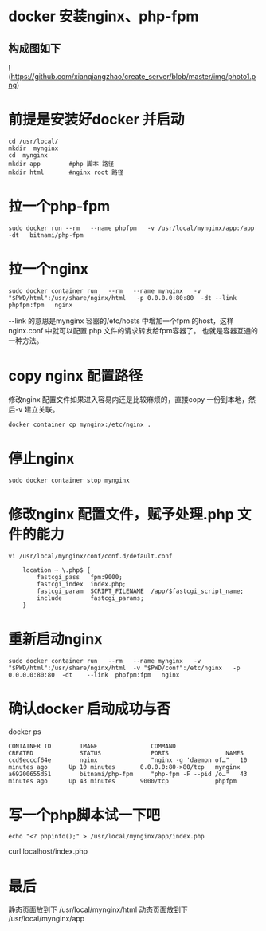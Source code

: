 # docker 安装nginx、php-fpm
## 构成图如下

!(https://github.com/xianqiangzhao/create_server/blob/master/img/photo1.png)
# 前提是安装好docker 并启动
```
cd /usr/local/
mkdir  mynginx
cd  mynginx
mkdir app        #php 脚本 路径
mkdir html       #nginx root 路径 
```
# 拉一个php-fpm
```
sudo docker run --rm   --name phpfpm   -v /usr/local/mynginx/app:/app  -dt   bitnami/php-fpm
```

# 拉一个nginx
```
sudo docker container run   --rm   --name mynginx   -v "$PWD/html":/usr/share/nginx/html   -p 0.0.0.0:80:80  -dt --link  phpfpm:fpm   nginx
```
--link 的意思是mynginx 容器的/etc/hosts 中增加一个fpm 的host，这样nginx.conf 中就可以配置.php 文件的请求转发给fpm容器了。
也就是容器互通的一种方法。

# copy nginx 配置路径
修改nginx 配置文件如果进入容易内还是比较麻烦的，直接copy 一份到本地，然后-v 建立关联。
```
docker container cp mynginx:/etc/nginx .
```
# 停止nginx
```
sudo docker container stop mynginx
```
# 修改nginx 配置文件，赋予处理.php 文件的能力
```
vi /usr/local/mynginx/conf/conf.d/default.conf
```
```
    location ~ \.php$ { 
        fastcgi_pass   fpm:9000;
        fastcgi_index  index.php;
        fastcgi_param  SCRIPT_FILENAME  /app/$fastcgi_script_name;
        include        fastcgi_params;
    }
```
# 重新启动nginx 
```
sudo docker container run   --rm   --name mynginx   -v "$PWD/html":/usr/share/nginx/html  -v "$PWD/conf":/etc/nginx   -p 0.0.0.0:80:80  -dt    --link  phpfpm:fpm   nginx
```
# 确认docker 启动成功与否

docker ps
```
CONTAINER ID        IMAGE               COMMAND                  CREATED             STATUS              PORTS                NAMES
ccd9ecccf64e        nginx               "nginx -g 'daemon of…"   10 minutes ago      Up 10 minutes       0.0.0.0:80->80/tcp   mynginx
a69200655d51        bitnami/php-fpm     "php-fpm -F --pid /o…"   43 minutes ago      Up 43 minutes       9000/tcp             phpfpm
```
# 写一个php脚本试一下吧
```
echo "<? phpinfo();" > /usr/local/mynginx/app/index.php
```
curl localhost/index.php

# 最后
 静态页面放到下
 /usr/local/mynginx/html
 动态页面放到下
 /usr/local/mynginx/app


